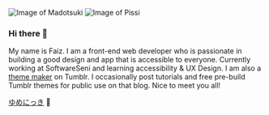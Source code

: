 ![Image of Madotsuki](https://static.tumblr.com/5ojoydj/0T5qs81r7/1505702375_effects_umbrella_side.gif) ![Image of Pissi](https://static.tumblr.com/5ojoydj/4DLqs893r/yume-pissipissini.png) 


### Hi there 👋

My name is Faiz. I am a front-end web developer who is passionate in building a good design and app that is accessible to everyone. Currently working at SoftwareSeni and learning accessibility & UX Design. I am also a [theme maker](https://fukuo.tumblr.com/) on Tumblr. I occasionally post tutorials and free pre-build Tumblr themes for public use on that blog. Nice to meet you all!

[ゆめにっき](https://atmospherica.tumblr.com/) :closed_umbrella:

<!--
**fukou/fukou** is a ✨ _special_ ✨ repository because its `README.md` (this file) appears on your GitHub profile.

Here are some ideas to get you started:

- 🔭 I’m currently working on ...
- 🌱 I’m currently learning ...
- 👯 I’m looking to collaborate on ...
- 🤔 I’m looking for help with ...
- 💬 Ask me about ...
- 📫 How to reach me: ...
- 😄 Pronouns: ...
- ⚡ Fun fact: ...
-->
